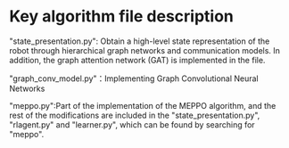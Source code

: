 # Key algorithm file description
"state_presentation.py": Obtain a high-level state representation of the robot through hierarchical graph networks and communication models. In addition, the graph attention network (GAT) is implemented in the file.

"graph_conv_model.py"：Implementing Graph Convolutional Neural Networks

"meppo.py":Part of the implementation of the MEPPO algorithm, and the rest of the modifications are included in the "state_presentation.py", "rlagent.py" and "learner.py", which can be found by searching for "meppo".
